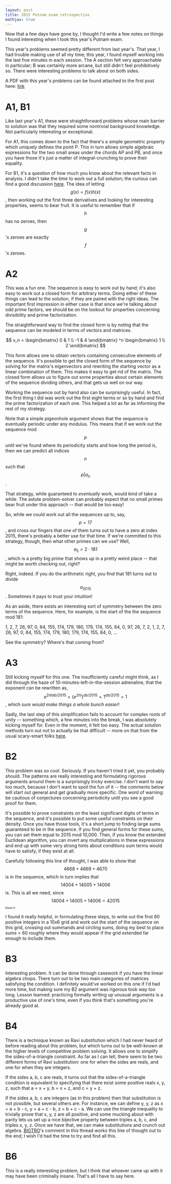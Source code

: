 ```yaml
---
layout: post
title: 2015 Putnam exam retrospective
mathjax: true
---
```


Now that a few days have gone by, I thought I'd write a few notes on things I found interesting when I took this year's Putnam exam.

This year's problems seemed pretty different from last year's. That year, I had trouble making use of all my time; this year, I found myself working into the last five minutes in each session. The A section felt very approachable in particular; B was certainly more arcane, but still didn't feel prohibitively so. There were interesting problems to talk about on both sides.

A PDF with this year's problems can be found attached to the first post here: [link]((http://artofproblemsolving.com/community/c7t441f7h1171018_putnam_2015_general_discussion))

# A1, B1

Like last year's A1, these were straightforward problems whose main barrier to solution was that they required some nontrivial background knowledge. Not particularly interesting or exceptional.

For A1, this comes down to the fact that there's a simple geometric property which uniquely defines the point P. This in turn allows simple algebraic expressions for the two small areas under the chords AP and PB, and once you have those it's just a matter of integral-crunching to prove their equality.

For B1, it's a question of how much you know about the relevant facts in analysis. I didn't take the time to work out a full solution; the curious can find a good discussion [here](http://artofproblemsolving.com/community/c7t441f7h1171033_putnam_2015_b1). The idea of letting $$g(x) = f(x)h(x)$$, then working out the first three derivatives and looking for interesting properties, seems to bear fruit. It is useful to remember that if $$h$$ has no zeroes, then $$g$$'s zeroes are exactly $$f$$'s zeroes.

# A2

This was a fun one. The sequence is easy to work out by hand; it's also easy to work out a closed form for arbitrary terms. Doing either of these things can lead to the solution, if they are paired with the right ideas. The important first impression in either case is that since we're talking about odd prime factors, we should be on the lookout for properties concerning divisibility and prime factorization.

The straightforward way to find the closed form is by noting that the sequence can be modeled in terms of vectors and matrices.

$$
v_n =
\begin{bmatrix}
0 & 1 \\
-1 & 4
\end{bmatrix}
^n
\begin{bmatrix}
1 \\ 2
\end{bmatrix}
$$

This form allows one to obtain vectors containing consecutive elements of the sequence. It's possible to get the closed form of the sequence by solving for the matrix's eigenvectors and rewriting the starting vector as a linear combination of them. This makes it easy to get rid of the matrix. The closed form allows us to figure out some properties about certain elements of the sequence dividing others, and that gets us well on our way.

Working the sequence out by hand also can be surprisingly useful. In fact, the first thing I did was work out the first eight terms or so by hand and find the prime factorization of each one. This helped a lot as far as informing the rest of my strategy.

Note that a simple pigeonhole argument shows that the sequence is eventually periodic under any modulus. This means that if we work out the sequence mod $$p$$ until we've found where its periodicity starts and how long the period is, then we can predict all indices $$n$$ such that $$p \vert a_n$$.

That strategy, while guaranteed to _eventually_ work, would kind of take a while. The astute problem-solver can probably expect that no small primes bear fruit under this approach -- that would be too easy!

So, while we could work out all the sequences up to, say, $$p=17$$, and cross our fingers that one of them turns out to have a zero at index 2015, there's probably a better use for that time. If we're committed to this strategy, though, then what other primes can we use? Well, $$a_5 = 2 \cdot 181$$, which is a pretty big prime that shows up in a pretty weird place -- that might be worth checking out, right?

Right, indeed. If you do the arithmetic right, you find that 181 turns out to divide $$a_2015$$. Sometimes it pays to trust your intuition!

As an aside, there exists an interesting sort of symmetry between the zero terms of the sequence. Here, for example, is the start of the the sequence mod 181:


1, 2, 7, 26, 97, 0, 84, 155, 174, 179, 180, 179, 174, 155, 84, 0, 97, 26, 7, 2, 1, 2, 7, 26, 97, 0, 84, 155, 174, 179, 180, 179, 174, 155, 84, 0, ...


See the symmetry? Where's that coming from?


# A3

Still kicking myself for this one. The insufficiently careful might think, as I did through the haze of 10-minutes-left-in-the-session adrenaline, that the exponent can be rewritten as, $$e^{2 \pi i a b / 2015} = (e^{2 \pi i})^{ab/2015} = 1^{ab/2015} = 1$$, which _sure would make things a whole bunch easier_!

Sadly, the last step of this simplification fails to account for complex roots of unity -- something which, a few minutes into the break, I was absolutely kicking myself for. Even in the moment, it felt too easy. The actual solution methods turn out not to actually be that difficult -- more on that from the usual scary-smart folks [here](http://artofproblemsolving.com/community/c7t441f7h1171025_putnam_2015_a3).

# B2

This problem was _so cool._ Seriously. If you haven't tried it yet, you probably should. The patterns are really interesting and formulating rigorous arguments around them is a surprisingly tricky exercise. I don't want to say too much, because I don't want to spoil the fun of it -- the comments below will start out general and get gradually more specific. One word of warning: be cautious of conjectures concerning periodicity until you see a good proof for them.

It's possible to prove constraints on the least significant digits of terms in the sequence, and it's possible to put some useful constraints on their density. Once you have those tools, it's a short jump to finding large sums guaranteed to be in the sequence. If you find general forms for these sums, you can set them equal to 2015 mod 10,000. Then, if you know the extended Euclidean algorithm, you can invert any multiplications in these expressions and end up with some very strong hints about conditions sum terms would have to satisfy, if they exist at all.

Carefully following this line of thought, I was able to show that $$4668+4669+4670$$ is in the sequence, which in turn implies that $$14004+14005+14006$$ is. This is all we need, since $$14004+14005+14006 = 42015$$ <span style="font-size: xx-small;">blaze it</span>

I found it really helpful, in formulating these steps, to write out the first 60 positive integers in a 10x6 grid and work out the start of the sequence on this grid, crossing out summands and circling sums, doing my best to place sums > 60 roughly where they would appear if the grid extended far enough to include them.

# B3

Interesting problem. It can be done through casework if you have the linear algebra chops. There turn out to be two main categories of matrices satisfying the condition. I definitely would've worked on this one if I'd had more time, but making sure my B2 argument was rigorous took way too long. Lesson learned: practicing formally writing up unusual arguments is a productive use of one's time, even if you think that's something you're already good at.

# B4

There is a technique known as Ravi substitution which I had never heard of before reading about this problem, but which turns out to be well-known at the higher levels of competitive problem solving. It allows one to simplify the sides-of-a-triangle constraint. As far as I can tell, there seem to be two different forms of Ravi substitution: one for when the sides are reals, and one for when they are integers.

If the sides a, b, c are reals, it turns out that the sides-of-a-triangle condition is equivalent to specifying that there exist some positive reals x, y, z, such that a = x + y, b = x + z, and c = y + z.

If the sides a, b, c are integers (as in this problem) then that substitution is not possible, but several others are. For instance, we can define y, y, z as x = a + b - c, y = a + c - b, z = b + c - a. We can use the triangle inequality to trivially prove that x, y, z are all positive, and some mucking about with parity lets us set up a nice bijective property between triples a, b, c, and triples x, y, z. Once we have that, we can make substitutions and crunch out algebra. [BIGTRO](http://artofproblemsolving.com/community/c7t441f7h1171039_putnam_2015_b4)'s comment in this thread works this line of thought out to the end; I wish I'd had the time to try and find all this.

# B6

This is a really interesting problem, but I think that whoever came up with it may have been criminally insane. That's all I have to say here.

